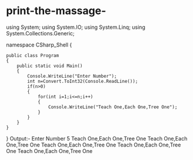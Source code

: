 # print-the-massage-
using System;
using System.IO;
using System.Linq;
using System.Collections.Generic;

namespace CSharp_Shell
{

    public class Program 
    {
        public static void Main()
        {
			Console.WriteLine("Enter Number");
			int n=Convert.ToInt32(Console.ReadLine());
			if(n>0)
			{
				for(int i=1;i<=n;i++)
				{
					Console.WriteLine("Teach One,Each One,Tree One");
				}
			}
        }
    }
}
Output:-
Enter Number
5
Teach One,Each One,Tree One
Teach One,Each One,Tree One
Teach One,Each One,Tree One
Teach One,Each One,Tree One
Teach One,Each One,Tree One
